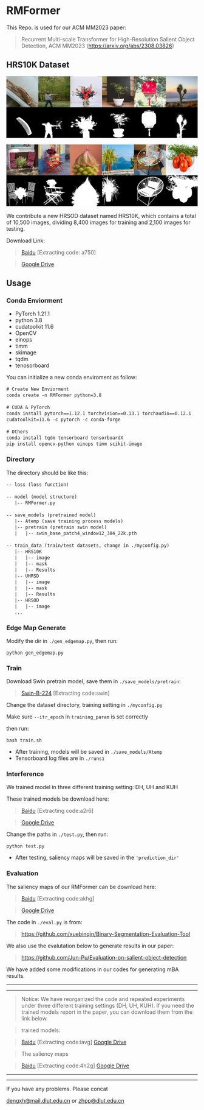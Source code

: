 
# RMFormer

This Repo. is used for our ACM MM2023 paper: 

> Recurrent Multi-scale Transformer for High-Resolution Salient Object Detection, ACM MM2023 (https://arxiv.org/abs/2308.03826)

## HRS10K Dataset

![Image](https://github.com/DrowsyMon/RMFormer/blob/main/pic/10k_1.png)

![Image](https://github.com/DrowsyMon/RMFormer/blob/main/pic/10k_2.png)

We contribute a new HRSOD dataset named HRS10K, which contains a total of 10,500 images, dividing 8,400 images for training and 2,100 images for testing.

Download Link:


>[Baidu](https://pan.baidu.com/s/1qOqVu-6QWlunua2FCw-hRw) [Extracting code: a750]

>[Google Drive](https://drive.google.com/drive/folders/1LpCkuTX2Efy2tKak3qVz_Uma2-6DEmaN?usp=sharing)

## Usage
### Conda Enviorment
* PyTorch 1.21.1
* python 3.8
* cudatoolkit 11.6
* OpenCV
* einops
* timm
* skimage
* tqdm
* tenosorboard



You can initialize a new conda enviroment as follow: 
```
# Create New Enviorment
conda create -n RMFormer python=3.8

# CUDA & PyTorch
conda install pytorch==1.12.1 torchvision==0.13.1 torchaudio==0.12.1 cudatoolkit=11.6 -c pytorch -c conda-forge

# Others
conda install tqdm tensorboard tensorboardX
pip install opencv-python einops timm scikit-image
```





### Directory
The directory should be like this:

````
-- loss (loss function)

-- model (model structure)
   |-- RMFormer.py

-- save_models (pretrained model)
   |-- Atemp (save training process models)
   |-- pretrain (pretrain swin model)
   |   |-- swin_base_patch4_window12_384_22k.pth

-- train_data (train/test datasets, change in ./myconfig.py)
   |-- HRS10K
   |   |-- image
   |   |-- mask
   |   |-- Results
   |-- UHRSD
   |   |-- image
   |   |-- mask
   |   |-- Results
   |-- HRSOD
   |   |-- image
   ...
````

### Edge Map Generate
Modify the dir in `./gen_edgemap.py`, then run:
```
python gen_edgemap.py
```

### Train


Download Swin pretrain model, save them in `./save_models/pretrain`:

>[Swin-B-224](https://pan.baidu.com/s/1vwJxnJcVqcLZAw9HaqiR6g) [Extracting code:swin]

Change the dataset directory, training setting in `./myconfig.py`

Make sure `--itr_epoch` in `training_param` is set correctly

then run:

```
bash train.sh
```

* After training, models will be saved in `./save_models/Atemp`
* Tensorboard log files are in `./runs1`


### Interference
We trained model in three different training setting: DH, UH and KUH 

These trained models be download here: 

>[Baidu](https://pan.baidu.com/s/1SjWXIALGAzG6et769mXIZQ) [Extracting code:a2r6]

>[Google Drive](https://drive.google.com/drive/folders/17LkT_7GHMiQ2Eqnj3aBTqUyUdVszd9x2?usp=drive_link)

Change the paths in `./test.py`, then run:
```
python test.py
```
* After testing, saliency maps will be saved in the `'prediction_dir'`

### Evaluation
The saliency maps of our RMFormer can be download here:

>[Baidu](https://pan.baidu.com/s/1-b1HYIja-692cG33lygleA) [Extracting code:akhg]

>[Google Drive](https://drive.google.com/drive/folders/1tqXm1qn7dgar6k8xSlmtYVEhzdWDNpaT?usp=drive_link)

The code in `./eval.py` is from:
> https://github.com/xuebinqin/Binary-Segmentation-Evaluation-Tool


We also use the evalutation below to generate results in our paper:

> https://github.com/Jun-Pu/Evaluation-on-salient-object-detection


We have added some modifications in our codes for generating mBA results.


---
---
>Notice:
We have reorganized the code and repeated experiments under three different training settings (DH, UH, KUH). If you need the trained models report in the paper, you can download them from the link below. 

>trained models: 

>[Baidu](https://pan.baidu.com/s/1h5hEpEdTHRpXp-QT-ys4dg) [Extracting code:iavg]
>[Google Drive](https://drive.google.com/drive/folders/1avHY7VASvLSsqvT5saU9OBAsbx2oJ0HD?usp=sharing)

>The saliency maps

>[Baidu](https://pan.baidu.com/s/1BVj_BaaFX4vz7PlbSDFqcw) [Extracting code:4h2g]
>[Google Drive](https://drive.google.com/file/d/1MZj3Nzz3NSbTWPLSutKcgRXypTdZu_5h/view?usp=sharing)


---
---

If you have any problems. Please concat

dengxh@mail.dlut.edu.cn or zhpp@dlut.edu.cn
